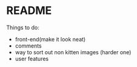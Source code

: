 # README

Things to do:

- front-end(make it look neat)
- comments
- way to sort out non kitten images (harder one) 
- user features